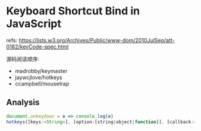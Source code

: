 # Keyboard Shortcut Bind in JavaScript

refs: https://lists.w3.org/Archives/Public/www-dom/2010JulSep/att-0182/keyCode-spec.html

源码阅读顺序:

- madrobby/keymaster
- jaywcjlove/hotkeys
- ccampbell/mousetrap

## Analysis

```JavaScript
document.onkeydown = e => console.log(e)
hotkeys([keys:<String>], [option:[string|object|function]], [callback:<function>])
```
